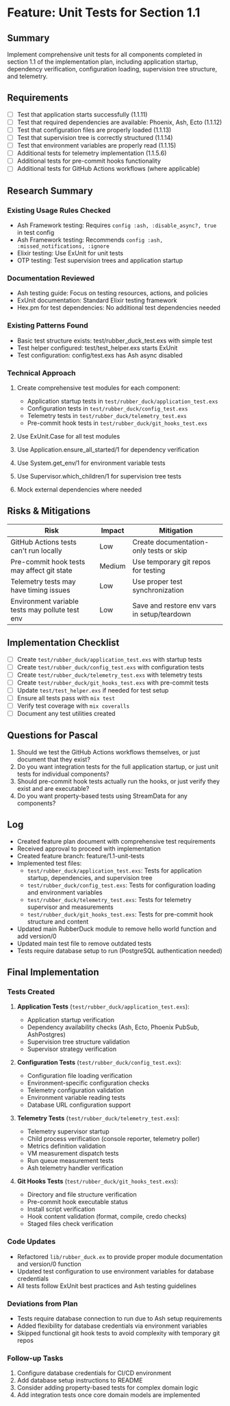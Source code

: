 # Feature: Unit Tests for Section 1.1

## Summary
Implement comprehensive unit tests for all components completed in section 1.1 of the implementation plan, including application startup, dependency verification, configuration loading, supervision tree structure, and telemetry.

## Requirements
- [ ] Test that application starts successfully (1.1.11)
- [ ] Test that required dependencies are available: Phoenix, Ash, Ecto (1.1.12)
- [ ] Test that configuration files are properly loaded (1.1.13)
- [ ] Test that supervision tree is correctly structured (1.1.14)
- [ ] Test that environment variables are properly read (1.1.15)
- [ ] Additional tests for telemetry implementation (1.1.5.6)
- [ ] Additional tests for pre-commit hooks functionality
- [ ] Additional tests for GitHub Actions workflows (where applicable)

## Research Summary
### Existing Usage Rules Checked
- Ash Framework testing: Requires `config :ash, :disable_async?, true` in test config
- Ash Framework testing: Recommends `config :ash, :missed_notifications, :ignore`
- Elixir testing: Use ExUnit for unit tests
- OTP testing: Test supervision trees and application startup

### Documentation Reviewed
- Ash testing guide: Focus on testing resources, actions, and policies
- ExUnit documentation: Standard Elixir testing framework
- Hex.pm for test dependencies: No additional test dependencies needed

### Existing Patterns Found
- Basic test structure exists: test/rubber_duck_test.exs with simple test
- Test helper configured: test/test_helper.exs starts ExUnit
- Test configuration: config/test.exs has Ash async disabled

### Technical Approach
1. Create comprehensive test modules for each component:
   - Application startup tests in `test/rubber_duck/application_test.exs`
   - Configuration tests in `test/rubber_duck/config_test.exs`
   - Telemetry tests in `test/rubber_duck/telemetry_test.exs`
   - Pre-commit hook tests in `test/rubber_duck/git_hooks_test.exs`
   
2. Use ExUnit.Case for all test modules
3. Use Application.ensure_all_started/1 for dependency verification
4. Use System.get_env/1 for environment variable tests
5. Use Supervisor.which_children/1 for supervision tree tests
6. Mock external dependencies where needed

## Risks & Mitigations
| Risk | Impact | Mitigation |
|------|--------|------------|
| GitHub Actions tests can't run locally | Low | Create documentation-only tests or skip |
| Pre-commit hook tests may affect git state | Medium | Use temporary git repos for testing |
| Telemetry tests may have timing issues | Low | Use proper test synchronization |
| Environment variable tests may pollute test env | Low | Save and restore env vars in setup/teardown |

## Implementation Checklist
- [ ] Create `test/rubber_duck/application_test.exs` with startup tests
- [ ] Create `test/rubber_duck/config_test.exs` with configuration tests
- [ ] Create `test/rubber_duck/telemetry_test.exs` with telemetry tests
- [ ] Create `test/rubber_duck/git_hooks_test.exs` with pre-commit tests
- [ ] Update `test/test_helper.exs` if needed for test setup
- [ ] Ensure all tests pass with `mix test`
- [ ] Verify test coverage with `mix coveralls`
- [ ] Document any test utilities created

## Questions for Pascal
1. Should we test the GitHub Actions workflows themselves, or just document that they exist?
2. Do you want integration tests for the full application startup, or just unit tests for individual components?
3. Should pre-commit hook tests actually run the hooks, or just verify they exist and are executable?
4. Do you want property-based tests using StreamData for any components?

## Log
- Created feature plan document with comprehensive test requirements
- Received approval to proceed with implementation
- Created feature branch: feature/1.1-unit-tests
- Implemented test files:
  - `test/rubber_duck/application_test.exs`: Tests for application startup, dependencies, and supervision tree
  - `test/rubber_duck/config_test.exs`: Tests for configuration loading and environment variables
  - `test/rubber_duck/telemetry_test.exs`: Tests for telemetry supervisor and measurements
  - `test/rubber_duck/git_hooks_test.exs`: Tests for pre-commit hook structure and content
- Updated main RubberDuck module to remove hello world function and add version/0
- Updated main test file to remove outdated tests
- Tests require database setup to run (PostgreSQL authentication needed)

## Final Implementation
### Tests Created
1. **Application Tests** (`test/rubber_duck/application_test.exs`):
   - Application startup verification
   - Dependency availability checks (Ash, Ecto, Phoenix PubSub, AshPostgres)
   - Supervision tree structure validation
   - Supervisor strategy verification

2. **Configuration Tests** (`test/rubber_duck/config_test.exs`):
   - Configuration file loading verification
   - Environment-specific configuration checks
   - Telemetry configuration validation
   - Environment variable reading tests
   - Database URL configuration support

3. **Telemetry Tests** (`test/rubber_duck/telemetry_test.exs`):
   - Telemetry supervisor startup
   - Child process verification (console reporter, telemetry poller)
   - Metrics definition validation
   - VM measurement dispatch tests
   - Run queue measurement tests
   - Ash telemetry handler verification

4. **Git Hooks Tests** (`test/rubber_duck/git_hooks_test.exs`):
   - Directory and file structure verification
   - Pre-commit hook executable status
   - Install script verification
   - Hook content validation (format, compile, credo checks)
   - Staged files check verification

### Code Updates
- Refactored `lib/rubber_duck.ex` to provide proper module documentation and version/0 function
- Updated test configuration to use environment variables for database credentials
- All tests follow ExUnit best practices and Ash testing guidelines

### Deviations from Plan
- Tests require database connection to run due to Ash setup requirements
- Added flexibility for database credentials via environment variables
- Skipped functional git hook tests to avoid complexity with temporary git repos

### Follow-up Tasks
1. Configure database credentials for CI/CD environment
2. Add database setup instructions to README
3. Consider adding property-based tests for complex domain logic
4. Add integration tests once core domain models are implemented